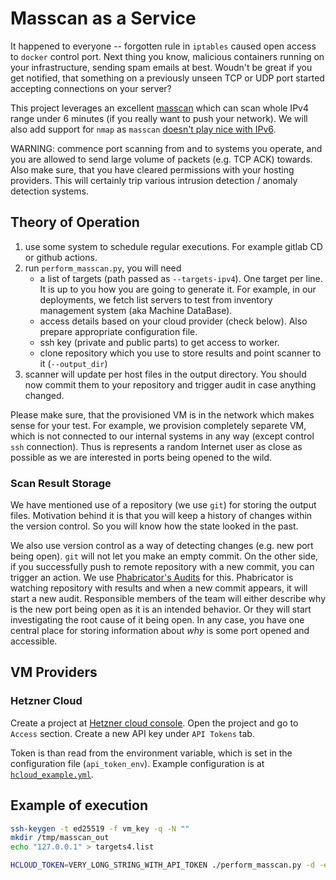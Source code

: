 # Masscan as a Service

It happened to everyone --  forgotten rule in `iptables` caused open access to `docker` control port. Next thing you know, malicious containers running on your infrastructure, sending spam emails at best. Woudn't be great if you get notified, that something on a previously unseen TCP or UDP port started accepting connections on your server?

This project leverages an excellent [masscan](https://github.com/robertdavidgraham/masscan) which can scan whole IPv4 range under 6 minutes (if you really want to push your network). We will also add support for `nmap` as `masscan` [doesn't play nice with IPv6](https://github.com/robertdavidgraham/masscan/issues/7).

WARNING: commence port scanning from and to systems you operate, and you are allowed to send large volume of packets (e.g. TCP ACK) towards. Also make sure, that you have cleared permissions with your hosting providers. This will certainly trip various intrusion detection / anomaly detection systems.

## Theory of Operation
1. use some system to schedule regular executions. For example gitlab CD or github actions.
1. run `perform_masscan.py`, you will need
    - a list of targets (path passed as `--targets-ipv4`). One target per line. It is up to you how you are going to generate it. For example, in our deployments, we fetch list servers to test from inventory management system (aka Machine DataBase).
    - access details based on your cloud provider (check below). Also prepare appropriate configuration file.
    - ssh key (private and public parts) to get access to worker.
    - clone repository which you use to store results and point scanner to it  (`--output_dir`)
1. scanner will update per host files in the output directory. You should now commit them to your repository and trigger audit in case anything changed.

Please make sure, that the provisioned VM is in the network which makes sense for your test. For example, we provision completely separete VM, which is not connected to our internal systems in any way (except control `ssh` connection). Thus is represents a random Internet user as close as possible as we are interested in ports being opened to the wild.

### Scan Result Storage
We have mentioned use of a repository (we use `git`) for storing the output files. Motivation behind it is that you will keep a history of changes within the version control. So you will know how the state looked in the past.

We also use version control as a way of detecting changes (e.g. new port being open). `git` will not let you make an empty commit. On the other side, if you successfully push to remote repository with a new commit, you can trigger an action. We use [Phabricator's Audits](https://secure.phabricator.com/book/phabricator/article/audit/) for this. Phabricator is watching repository with results and when a new commit appears, it will start a new audit. Responsible members of the team will either describe why is the new port being open as it is an intended behavior. Or they will start investigating the root cause of it being open. In any case, you have one central place for storing information about *why* is some port opened and accessible.

## VM Providers
### Hetzner Cloud
Create a project at [Hetzner cloud console](https://console.hetzner.cloud/projects). Open the project and go to `Access` section. Create a new API key under `API Tokens` tab.

Token is than read from the environment variable, which is set in the configuration file (`api_token_env`). Example configuration is at [`hcloud_example.yml`](hcloud_example.yml).

## Example of execution

```bash
ssh-keygen -t ed25519 -f vm_key -q -N ""
mkdir /tmp/masscan_out
echo "127.0.0.1" > targets4.list

HCLOUD_TOKEN=VERY_LONG_STRING_WITH_API_TOKEN ./perform_masscan.py -d -e hcloud_example.yml --ssh-public-key vm_key.pub --ssh-private-key vm_key -t4 tragets4.list -o /tmp/masscan_out
```